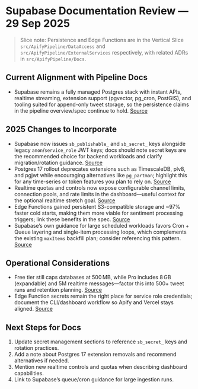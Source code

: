 # Supabase Documentation Review — 29 Sep 2025

> Slice note: Persistence and Edge Functions are in the Vertical Slice `src/ApifyPipeline/DataAccess` and `src/ApifyPipeline/ExternalServices` respectively, with related ADRs in `src/ApifyPipeline/Docs`.

## Current Alignment with Pipeline Docs
- Supabase remains a fully managed Postgres stack with instant APIs, realtime streaming, extension support (pgvector, pg_cron, PostGIS), and tooling suited for append-only tweet storage, so the persistence claims in the pipeline overview/spec continue to hold. [Source](https://supabase.com/docs/guides/database/overview)

## 2025 Changes to Incorporate
- Supabase now issues `sb_publishable_` and `sb_secret_` keys alongside legacy `anon`/`service_role` JWT keys; docs should note secret keys are the recommended choice for backend workloads and clarify migration/rotation guidance. [Source](https://supabase.com/docs/guides/api/api-keys)
- Postgres 17 rollout deprecates extensions such as TimescaleDB, plv8, and pgjwt while encouraging alternatives like `pg_partman`; highlight this for any time-series or token features you plan to rely on. [Source](https://supabase.com/changelog)
- Realtime quotas and controls now expose configurable channel limits, connection pools, and rate limits in the dashboard—useful context for the optional realtime stretch goal. [Source](https://supabase.com/changelog)
- Edge Functions gained persistent S3-compatible storage and ~97% faster cold starts, making them more viable for sentiment processing triggers; link these benefits in the spec. [Source](https://supabase.com/blog/persistent-storage-for-faster-edge-functions)
- Supabase’s own guidance for large scheduled workloads favors Cron + Queue layering and single-item processing loops, which complements the existing `maxItems` backfill plan; consider referencing this pattern. [Source](https://supabase.com/blog/processing-large-jobs-with-edge-functions)

## Operational Considerations
- Free tier still caps databases at 500 MB, while Pro includes 8 GB (expandable) and 5M realtime messages—factor this into 500+ tweet runs and retention planning. [Source](https://supabase.com/pricing)
- Edge Function secrets remain the right place for service role credentials; document the CLI/dashboard workflow so Apify and Vercel stays aligned. [Source](https://supabase.com/docs/guides/functions/secrets)

## Next Steps for Docs
1. Update secret management sections to reference `sb_secret_` keys and rotation practices.
2. Add a note about Postgres 17 extension removals and recommend alternatives if needed.
3. Mention new realtime controls and quotas when describing dashboard capabilities.
4. Link to Supabase’s queue/cron guidance for large ingestion runs.
